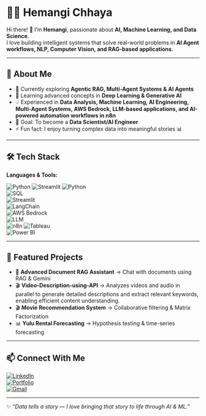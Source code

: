 # 👩‍💻 Hemangi Chhaya  

Hi there! 👋 I’m **Hemangi**, passionate about **AI, Machine Learning, and Data Science**.  
I love building intelligent systems that solve real-world problems in **AI Agent workflows, NLP, Computer Vision, and RAG-based applications**.  

---

## 🚀 About Me  
- 🔭 Currently exploring **Agentic RAG, Multi-Agent Systems & AI Agents**  
- 🌱 Learning advanced concepts in **Deep Learning & Generative AI**  
- 💡 Experienced in **Data Analysis, Machine Learning, AI Engineering, Multi-Agent Systems, AWS Bedrock, LLM-based applications, and AI-powered automation workflows in n8n**  
- 🎯 Goal: To become a **Data Scientist/AI Engineer**  
- ⚡ Fun fact: I enjoy turning complex data into meaningful stories 📊  

---

## 🛠️ Tech Stack  
**Languages & Tools:**  

![Python](https://img.shields.io/badge/python-v3.11+-blue.svg)
![Streamlit](https://img.shields.io/badge/streamlit-v1.32+-red.svg)
![Python](https://img.shields.io/badge/Python-blue?logo=python&logoColor=white)  
![SQL](https://img.shields.io/badge/SQL-orange?logo=mysql&logoColor=white)  
![Streamlit](https://img.shields.io/badge/Streamlit-red?logo=streamlit&logoColor=white)  
![LangChain](https://img.shields.io/badge/LangChain-green)  
![AWS Bedrock](https://img.shields.io/badge/AWS_Bedrock-orange?logo=amazon-aws&logoColor=white)  
![LLM](https://img.shields.io/badge/LLM-Generative_AI-purple)  
![n8n](https://img.shields.io/badge/n8n-red) 
![Tableau](https://img.shields.io/badge/Tableau-blue?logo=tableau&logoColor=white)  
![Power BI](https://img.shields.io/badge/PowerBI-yellow?logo=powerbi&logoColor=black)   

---

## 🌟 Featured Projects  
- 📄 **Advanced Document RAG Assistant** → Chat with documents using RAG & Gemini
- 🎬 **Video-Description-using-API** → Analyzes videos and audio in parallel to generate detailed descriptions and extract relevant keywords, enabling efficient content understanding.
- 🎬 **Movie Recommendation System** → Collaborative filtering & Matrix Factorization  
- 📊 **Yulu Rental Forecasting** → Hypothesis testing & time-series forecasting  

---

## 📫 Connect With Me  
[![LinkedIn](https://img.shields.io/badge/LinkedIn-blue?logo=linkedin&logoColor=white)](https://www.linkedin.com/in/hemangi-chhaya-484b031b7/)  
[![Portfolio](https://img.shields.io/badge/Portfolio-black?logo=github&logoColor=white)](https://github.com/hemangichhaya)  
[![Gmail](https://img.shields.io/badge/Gmail-red?logo=gmail&logoColor=white)](mailto:Hemangichhaya35@gmail.com)  

---

✨ *“Data tells a story — I love bringing that story to life through AI & ML.”*  
